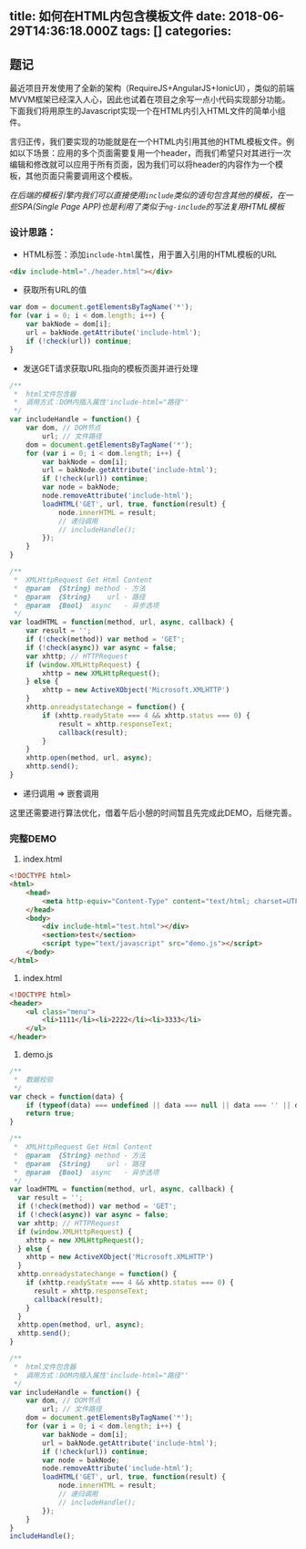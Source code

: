 
title: 如何在HTML内包含模板文件
date: 2018-06-29T14:36:18.000Z
tags: []
categories: 
---
## <a name="1dtfnz"></a>题记

最近项目开发使用了全新的架构（RequireJS+AngularJS+IonicUI），类似的前端MVVM框架已经深入人心，因此也试着在项目之余写一点小代码实现部分功能。下面我们将用原生的Javascript实现一个在HTML内引入HTML文件的简单小组件。

言归正传，我们要实现的功能就是在一个HTML内引用其他的HTML模板文件。例如以下场景：应用的多个页面需要复用一个header，而我们希望只对其进行一次编辑和修改就可以应用于所有页面，因为我们可以将header的内容作为一个模板，其他页面只需要调用这个模板。

<em>在后端的模板引擎内我们可以直接使用</em><em><code>include</code></em><em>类似的语句包含其他的模板，在一些SPA(Single Page APP)也是利用了类似于</em><em><code>ng-include</code></em><em>的写法复用HTML模板</em>

### <a name="onvkyr"></a>设计思路：

* HTML标签：添加`include-html`属性，用于置入引用的HTML模板的URL

```html
<div include-html="./header.html"></div>
```

* 获取所有URL的值

```js
var dom = document.getElementsByTagName('*');
for (var i = 0; i < dom.length; i++) {
	var bakNode = dom[i];
	url = bakNode.getAttribute('include-html');
	if (!check(url)) continue;
}
```

* 发送GET请求获取URL指向的模板页面并进行处理

```js
/**
 *	html文件包含器
 *	调用方式：DOM内插入属性'include-html="路径"'
 */
var includeHandle = function() {
	var dom, // DOM节点
		url; // 文件路径
	dom = document.getElementsByTagName('*');
	for (var i = 0; i < dom.length; i++) {
		var bakNode = dom[i];
		url = bakNode.getAttribute('include-html');
		if (!check(url)) continue;
		var node = bakNode;
		node.removeAttribute('include-html');
		loadHTML('GET', url, true, function(result) {
			node.innerHTML = result;
			// 递归调用
			// includeHandle();
		});
	}
}

/**
 *	XMLHttpRequest Get Html Content
 *	@param	{String} method - 方法
 *	@param	{String}	url	- 路径
 *	@param	{Bool}	async	- 异步选项
 */
var loadHTML = function(method, url, async, callback) {
	var result = '';
	if (!check(method)) var method = 'GET';
	if (!check(async)) var async = false;
	var xhttp; // HTTPRequest
	if (window.XMLHttpRequest) {
		xhttp = new XMLHttpRequest();
	} else {
		xhttp = new ActiveXObject('Microsoft.XMLHTTP')
	}
	xhttp.onreadystatechange = function() {
		if (xhttp.readyState === 4 && xhttp.status === 0) {
			result = xhttp.responseText;
			callback(result);
		}
	}
	xhttp.open(method, url, async);
	xhttp.send();
}
```

* 递归调用 => 嵌套调用

这里还需要进行算法优化，借着午后小憩的时间暂且先完成此DEMO，后继完善。

### <a name="551zyg"></a>完整DEMO

1. index.html

```html
<!DOCTYPE html>
<html>
	<head>
		<meta http-equiv="Content-Type" content="text/html; charset=UTF-8">
	</head>
	<body>
		<div include-html="test.html"></div>
		<section>test</section>
		<script type="text/javascript" src="demo.js"></script>
	</body>
</html>
```

1. index.html

```html
<!DOCTYPE html>
<header>
	<ul class="menu">
		<li>1111</li><li>2222</li><li>3333</li>
	</ul>
</header>
```

1. demo.js

```js
/**
 *  数据校验
 */
var check = function(data) {
	if (typeof(data) === undefined || data === null || data === '' || data === undefined) return false;
	return true;
}

/**
 *	XMLHttpRequest Get Html Content
 *	@param	{String} method - 方法
 *	@param	{String}	url	- 路径
 *	@param	{Bool}	async	- 异步选项
 */
var loadHTML = function(method, url, async, callback) {
  var result = '';
  if (!check(method)) var method = 'GET';
  if (!check(async)) var async = false;
  var xhttp; // HTTPRequest
  if (window.XMLHttpRequest) {
    xhttp = new XMLHttpRequest();
  } else {
    xhttp = new ActiveXObject('Microsoft.XMLHTTP')
  }
  xhttp.onreadystatechange = function() {
    if (xhttp.readyState === 4 && xhttp.status === 0) {
      result = xhttp.responseText;
      callback(result);
    }
  }
  xhttp.open(method, url, async);
  xhttp.send();
}

/**
 *	html文件包含器
 *	调用方式：DOM内插入属性'include-html="路径"'
 */
var includeHandle = function() {
	var dom, // DOM节点
		url; // 文件路径
	dom = document.getElementsByTagName('*');
	for (var i = 0; i < dom.length; i++) {
		var bakNode = dom[i];
		url = bakNode.getAttribute('include-html');
		if (!check(url)) continue;
		var node = bakNode;
		node.removeAttribute('include-html');
		loadHTML('GET', url, true, function(result) {
			node.innerHTML = result;
			// 递归调用
			// includeHandle();
		});
	}
}
includeHandle();
```


